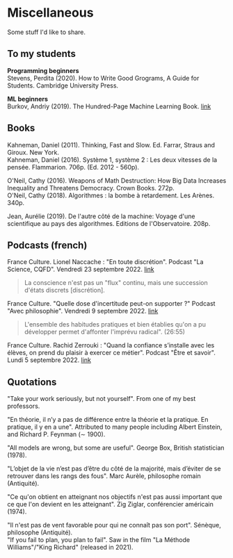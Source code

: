 # Miscellaneous

Some stuff I'd like to share.

## To my students

**Programming beginners**  
Stevens, Perdita (2020). How to Write Good Grograms, A Guide for Students. Cambridge University Press.

**ML beginners**  
Burkov, Andriy (2019). The Hundred-Page Machine Learning Book. [link](https://themlbook.com/wiki/doku.php)

## Books

Kahneman, Daniel (2011). Thinking, Fast and Slow. Ed. Farrar, Straus and Giroux. New York.  
Kahneman, Daniel (2016). Système 1, système 2 : Les deux vitesses de la pensée. Flammarion. 706p. (Ed. 2012 - 560p).

O'Neil, Cathy (2016). Weapons of Math Destruction: How Big Data Increases Inequality and Threatens Democracy. Crown Books. 272p.  
O'Neil, Cathy (2018). Algorithmes : la bombe à retardement. Les Arènes. 340p.

Jean, Aurélie (2019). De l'autre côté de la machine: Voyage d'une scientifique au pays des algorithmes. Editions de l'Observatoire. 208p.

## Podcasts (french)

France Culture. Lionel Naccache : "En toute discrétion". Podcast "La Science, CQFD". Vendredi 23 septembre 2022. [link](https://www.radiofrance.fr/franceculture/podcasts/la-science-cqfd/lionel-naccache-en-toute-discretion-9398330)

> La conscience n'est pas un "flux" continu, mais une succession d'états discrets [discrétion]. 

France Culture. "Quelle dose d'incertitude peut-on supporter ?" Podcast "Avec philosophie". Vendredi 9 septembre 2022. [link](https://www.radiofrance.fr/franceculture/podcasts/avec-philosophie/et-si-la-certitude-etait-le-vrai-probleme-5599510)

> L'ensemble des habitudes pratiques et bien établies qu'on a pu développer permet d'affonter l'imprévu radical". (26:55) 

France Culture. Rachid Zerrouki : "Quand la confiance s’installe avec les élèves, on prend du plaisir à exercer ce métier". Podcast "Être et savoir". Lundi 5 septembre 2022. [link](https://www.radiofrance.fr/franceculture/podcasts/etre-et-savoir/rachid-zerrouki-quand-la-confiance-s-installe-avec-les-eleves-on-prend-du-plaisir-a-exercer-ce-metier-9184663)

## Quotations

"Take your work seriously, but not yourself". From one of my best professors.

"En théorie, il n’y a pas de différence entre la théorie et la pratique. En pratique, il y en a une". Attributed to many people including Albert Einstein, and Richard P. Feynman (∼ 1900).

"All models are wrong, but some are useful". George Box, British statistician (1978).

"L’objet de la vie n’est pas d’être du côté de la majorité, mais d’éviter de se retrouver dans les rangs des fous". Marc Aurèle, philosophe romain (Antiquité).

"Ce qu'on obtient en atteignant nos objectifs n'est pas aussi important que ce que l'on devient en les atteignant". Zig Ziglar, conférencier américain (1974).

"Il n'est pas de vent favorable pour qui ne connaît pas son port". Sénèque, philosophe (Antiquité).  
"If you fail to plan, you plan to fail". Saw in the film "La Méthode Williams"/"King Richard" (released in 2021).